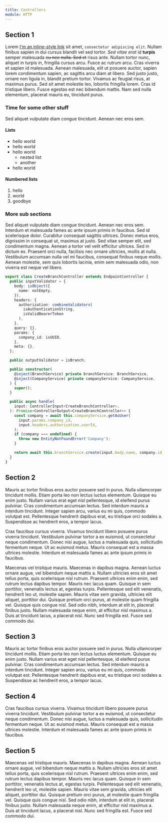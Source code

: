 ```yaml
---
title: Controllers
module: HTTP
---
```

## Section 1

Lorem [I'm an inline-style link](https://www.google.com) sit amet, `consectetur adipiscing elit`. Nullam finibus sapien in dui cursus blandit vel sed tortor. *Sed vitae erat* id **turpis** semper malesuada ~~eu nec nulla. Sed et~~ risus ante. Nullam tortor nunc, aliquet in turpis in, fringilla cursus arcu. Fusce ac rutrum arcu. Cras viverra et sapien id malesuada. Aenean malesuada, elit ut posuere auctor, sapien lorem condimentum sapien, ac sagittis arcu diam at libero. Sed justo justo, ornare non ligula in, blandit pretium tortor. Vivamus ac feugiat risus, at maximus purus. Sed sit amet molestie leo, lobortis fringilla lorem. Cras id tristique libero. Fusce egestas est nec bibendum mattis. Nam sed nulla elementum, placerat mauris eu, tincidunt purus.

### Time for some other stuff

Sed aliquet vulputate diam congue tincidunt. Aenean nec eros sem.

#### Lists

- hello world
- hello world
- hello world
  - nested list
  - another
- hello world

#### Numbered lists

1. hello
2. world
3. goodbye

### More sub sections

Sed aliquet vulputate diam congue tincidunt. Aenean nec eros sem. Interdum et malesuada fames ac ante ipsum primis in faucibus. Sed id scelerisque dolor. Curabitur consequat sagittis ultrices. Donec metus eros, dignissim in consequat ut, maximus at justo. Sed vitae semper elit, sed condimentum magna. Aenean a tortor vel velit efficitur ultrices. Sed in dictum ex. Praesent orci nulla, facilisis nec ornare ultricies, mollis at nulla. Vestibulum accumsan nulla vel mi faucibus, consequat finibus neque mollis. Aenean molestie, sem quis lobortis lacinia, enim sem malesuada odio, non viverra est neque vel libero.

```typescript
export class CreateBranchController extends EndpointController {
  public inputValidator = {
    body: isObject({
      name: notEmpty,
    }),
    headers: {
      authorization: combineValidators(
        isAuthenticationString,
        isValidBearerToken
      ),
    },
    query: {},
    params: {
      company_id: isUUID,
    },
    meta: {},
  };

  public outputValidator = isBranch;

  public constructor(
    @inject(BranchService) private branchService: BranchService,
    @inject(CompanyService) private companyService: CompanyService,
  ) {
    super();
  }

  public async handle(
    input: ControllerInput<CreateBranchController>,
  ): Promise<ControllerOutput<CreateBranchController>> {
    const company = await this.companyService.getAsUser(
      input.params.company_id,
      input.headers.authorization.userId,
    );
    if (company === undefined) {
      throw new EntityNotFoundError('Company');
    }

    return await this.branchService.create(input.body.name, company.id);
  }
}
```

## Section 2

Mauris ac tortor finibus eros auctor posuere sed in purus. Nulla ullamcorper tincidunt mollis. Etiam porta leo non lectus luctus elementum. Quisque eu enim justo. Nullam varius erat eget nisl pellentesque, id eleifend purus pulvinar. Cras condimentum accumsan lectus. Sed interdum mauris a interdum tincidunt. Integer sapien arcu, varius eu mi quis, commodo volutpat est. Pellentesque hendrerit dapibus erat, eu tristique orci sodales a. Suspendisse ac hendrerit eros, a tempor lacus.

Cras faucibus cursus viverra. Vivamus tincidunt libero posuere purus viverra tincidunt. Vestibulum pulvinar tortor a ex euismod, ut consectetur neque condimentum. Donec nisi augue, luctus a malesuada quis, sollicitudin fermentum neque. Ut ac euismod metus. Mauris consequat est a massa ultrices molestie. Interdum et malesuada fames ac ante ipsum primis in faucibus.

Maecenas vel tristique mauris. Maecenas in dapibus magna. Aenean luctus ornare augue, vel bibendum neque mattis a. Nullam ultricies eros sit amet tellus porta, quis scelerisque nisl rutrum. Praesent ultrices enim enim, sed rutrum lectus dapibus tempor. Mauris nec lacus quam. Quisque in sem porttitor, venenatis lectus at, egestas turpis. Pellentesque sed elit venenatis, hendrerit leo ut, molestie sapien. Mauris vitae sem gravida, ultricies elit aliquet, porttitor dui. Quisque pretium orci purus, at molestie quam fringilla vel. Quisque quis congue nisl. Sed odio nibh, interdum at elit in, placerat finibus justo. Nullam malesuada neque enim, at efficitur nisl maximus a. Duis at tincidunt lacus, a placerat nisl. Nunc sed fringilla est. Fusce sed commodo dui.

## Section 3

Mauris ac tortor finibus eros auctor posuere sed in purus. Nulla ullamcorper tincidunt mollis. Etiam porta leo non lectus luctus elementum. Quisque eu enim justo. Nullam varius erat eget nisl pellentesque, id eleifend purus pulvinar. Cras condimentum accumsan lectus. Sed interdum mauris a interdum tincidunt. Integer sapien arcu, varius eu mi quis, commodo volutpat est. Pellentesque hendrerit dapibus erat, eu tristique orci sodales a. Suspendisse ac hendrerit eros, a tempor lacus.

## Section 4

Cras faucibus cursus viverra. Vivamus tincidunt libero posuere purus viverra tincidunt. Vestibulum pulvinar tortor a ex euismod, ut consectetur neque condimentum. Donec nisi augue, luctus a malesuada quis, sollicitudin fermentum neque. Ut ac euismod metus. Mauris consequat est a massa ultrices molestie. Interdum et malesuada fames ac ante ipsum primis in faucibus.

## Section 5

Maecenas vel tristique mauris. Maecenas in dapibus magna. Aenean luctus ornare augue, vel bibendum neque mattis a. Nullam ultricies eros sit amet tellus porta, quis scelerisque nisl rutrum. Praesent ultrices enim enim, sed rutrum lectus dapibus tempor. Mauris nec lacus quam. Quisque in sem porttitor, venenatis lectus at, egestas turpis. Pellentesque sed elit venenatis, hendrerit leo ut, molestie sapien. Mauris vitae sem gravida, ultricies elit aliquet, porttitor dui. Quisque pretium orci purus, at molestie quam fringilla vel. Quisque quis congue nisl. Sed odio nibh, interdum at elit in, placerat finibus justo. Nullam malesuada neque enim, at efficitur nisl maximus a. Duis at tincidunt lacus, a placerat nisl. Nunc sed fringilla est. Fusce sed commodo dui.
